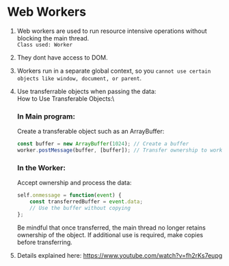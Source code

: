 # Web Workers
1. Web workers are used to run resource intensive operations without blocking the main thread.\
```Class used: Worker```
2. They dont have access to DOM.
3. Workers run in a separate global context, so you ```cannot use certain objects like window, document, or parent```.
4. Use transferrable objects when passing the data:\
    How to Use Transferable Objects:\

    ### In Main program:
    Create a transferable object such as an ArrayBuffer:
    ```js
    const buffer = new ArrayBuffer(1024); // Create a buffer
    worker.postMessage(buffer, [buffer]); // Transfer ownership to worker
    ```

    ### In the Worker:

    Accept ownership and process the data:
    
    ```js
    self.onmessage = function(event) {
        const transferredBuffer = event.data;
        // Use the buffer without copying
    };
    ```

    Be mindful that once transferred, the main thread no longer retains ownership of the object. If additional use is required, make copies before transferring.

5. Details explained here: https://www.youtube.com/watch?v=fh2rKs7eupg

